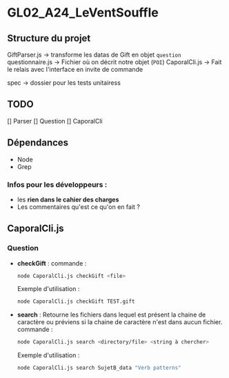 # GL02_A24_LeVentSouffle

## Structure du projet
GiftParser.js -> transforme les datas de Gift en objet `question`
questionnaire.js -> Fichier où on décrit notre objet (`POI`)
CaporalCli.js -> Fait le relais avec l'interface en invite de commande

spec -> dossier pour les tests unitairess

## TODO
[] Parser
[] Question
[] CaporalCli

## Dépendances 
- Node
- Grep

### Infos pour les développeurs :
- les **rien dans le cahier des charges**
- Les commentaires qu'est ce qu'on en fait ?

## CaporalCli.js 
### Question
- **checkGift** : commande : 
    ```bash
    node CaporalCli.js checkGift <file>
    ```
    Exemple d'utilisation : 
    ```bash
    node CaporalCli.js checkGift TEST.gift
    ```
- **search** : Retourne les fichiers dans lequel est présent la chaine de caractère ou préviens si la chaine de caractère n'est dans aucun fichier. commande :
    ```bash
    node CaporalCli.js search <directory/file> <string à chercher>
    ```
    Exemple d'utilisation : 
    ```bash
    node CaporalCli.js search SujetB_data "Verb patterns"
    ````
